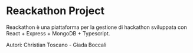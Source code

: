 # Reackathon Project

Reackathon è una piattaforma per la gestione di hackathon sviluppata con React + Express + MongoDB + Typescript.

Autori: Christian Toscano - Giada Boccali
